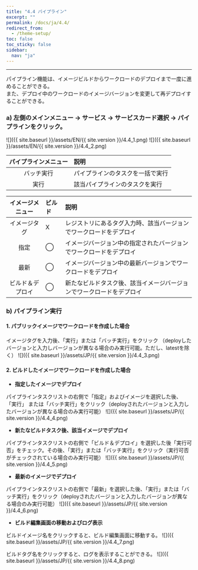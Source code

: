 ```yaml
---
title: "4.4 パイプライン"
excerpt: ""
permalink: /docs/ja/4.4/
redirect_from:
  - /theme-setup/
toc: false
toc_sticky: false
sidebar:
  nav: "ja"
---
```


---
パイプライン機能は、イメージビルドからワークロードのデプロイまで一度に進めることができる。<br/>
また、デプロイ中のワークロードのイメージバージョンを変更して再デプロイすることができる。

### a\) 左側のメインメニュー → サービス → サービスカード選択 → パイプラインをクリック。
![]({{ site.baseurl }}/assets/EN/{{ site.version }}/4.4_1.png)
![]({{ site.baseurl }}/assets/EN/{{ site.version }}/4.4_2.png)

| **パイプラインメニュー** | **説明** |
| :---: | :--- |
| バッチ実行 | パイプラインのタスクを一括で実行 |
| 実行 | 該当パイプラインのタスクを実行 |

| **イメージメニュー** | **ビルド** | **説明** |
| :---: | :--- | :--- |
| イメージタグ | X | レジストリにあるタグ入力時、該当バージョンでワークロードをデプロイ |
| 指定 | ⃝ | イメージバージョン中の指定されたバージョンでワークロードをデプロイ |
| 最新 | ⃝ | イメージバージョン中の最新バージョンでワークロードをデプロイ |
| ビルド＆デプロイ | ⃝ | 新たなビルドタスク後、該当イメージバージョンでワークロードをデプロイ |

### b\) パイプライン実行

#### 1. パブリックイメージでワークロードを作成した場合

イメージタグを入力後、「実行」または「バッチ実行」をクリック （deployしたバージョンと入力しバージョンが異なる場合のみ実行可能。ただし、latestを除く）
![]({{ site.baseurl }}/assets/JP/{{ site.version }}/4.4_3.png)

#### 2. ビルドしたイメージでワークロードを作成した場合

* **指定したイメージでデプロイ**

パイプラインタスクリストの右側で「指定」およびイメージを選択した後、 「実行」 または「バッチ実行」をクリック（deployされたバージョンと入力したバージョンが異なる場合のみ実行可能）
![]({{ site.baseurl }}/assets/JP/{{ site.version }}/4.4_4.png)

* **新たなビルドタスク後、該当イメージでデプロイ**

パイプラインタスクリストの右側で「ビルド＆デプロイ」を選択した後「実行可否」をチェック。その後、「実行」または「バッチ実行」をクリック（実行可否がチェックされている場合のみ実行可能） ![]({{ site.baseurl }}/assets/JP/{{ site.version }}/4.4_5.png)


* **最新のイメージでデプロイ**

パイプラインタスクリストの右側で「最新」を選択した後、「実行」または「バッチ実行」をクリック（deployされたバージョンと入力したバージョンが異なる場合のみ実行可能）
![]({{ site.baseurl }}/assets/JP/{{ site.version }}/4.4_6.png)

* **ビルド編集画面の移動およびログ表示**

ビルドイメージ名をクリックすると、ビルド編集画面に移動する。
![]({{ site.baseurl }}/assets/JP/{{ site.version }}/4.4_7.png)

ビルドタグ名をクリックすると、ログを表示することができる。
![]({{ site.baseurl }}/assets/JP/{{ site.version }}/4.4_8.png)
